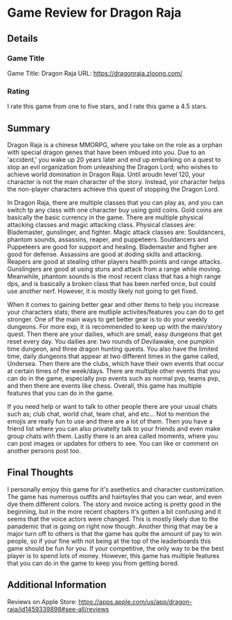 # Game Review for Dragon Raja

## Details

### Game Title

Game Title: Dragon Raja
URL: https://dragonraja.zloong.com/

### Rating

I rate this game from one to five stars, and I rate this game a 4.5 stars.

## Summary

Dragon Raja is a chinese MMORPG, where you take on the role as a orphan with special dragon genes that have been imbued into you. Due to an 'accident,' you wake up 20 years later and end up embarking on a quest to stop an evil organization from unleashing the Dragon Lord; who wishes to achieve world domination in Dragon Raja. Until aroudn level 120, your character is not the main character of the story. Instead, yor character helps the non-player characters achieve this quest of stopping the Dragon Lord. 

In Dragon Raja, there are multiple classes that you can play as, and you can switch tp any class with one character buy using gold coins. Gold coins are basically the basic currency in the game. There are multiple physical attacking classes and magic attacking class. Physical classes are: Blademaster, gunslinger, and fighter. Magic attack classes are: Souldancers, phantom sounds, assassins, reaper, and puppeteers. Souldancers and Puppeteers are good for support and healing. Blademaster and figher are good for defense. Assassins are good at doding skills and attacking. Reapers are good at stealing other players health points and range attacks. Gunslingers are good at using stuns and attack from a range while moving. Meanwhile, phantom sounds is the most recent class that has a high range dps, and is basically a broken class that has been nerfed once, but could use another nerf. However, it is mostly likely not going to get fixed. 

When it comes to gaining better gear and other items to help you increase your characters stats; there are mutliple activites/features you can do to get stronger. One of the main ways to get better gear is to do your weekly dungeons. For more exp, it is recommended to keep up with the main/story quest. Then there are your dailies, which are small, easy dungeons that get reset every day. You dailies are: two rounds of Devilawake, one pumpkin time dungeon, and three dragon hunting quests. You also have the limited time, daily dungeons that appear at two different times in the game called, Undersea. Then there are the clubs, which have their own events that occur at certain times of the week/days. There are multiple other events that you can do in the game, especially pvp events such as normal pvp, teams pvp, and then there are events like chess. Overall, this game has multiple features that you can do in the game.

If you need help or want to talk to other people there are your usual chats such as; club chat, world chat, team chat, and etc... Not to mention the emojis are really fun to use and there are a lot of them. Then you have a friend list where you can also privatelty talk to your friends and even make group chats with them. Lastly there is an area called moments, where you can post images or updates for others to see. You can like or comment on another persons post too. 

## Final Thoughts

I personally emjoy this game for it's asethetics and character customization. The game has numerous outfits and hairtsyles that you can wear, and even dye them different colors. The story and nvoice acting is pretty good in the beginning, but in the more recent chapters it's gotten a bit confusing and it seems that the voice actors were changed. This is mostly likely due to the panademic that is going on right now though. Another thing that may be a major turn off to others is that the game has quite the amount of pay to win people, so if your fine with not being at the top of the leaderboards this game should be fun for you. If your competitive, the only way to be the best player is to spend lots of money. However, this game has multiple features that you can do in the game to keep you from getting bored. 

## Additional Information

Reviews on Apple Store: https://apps.apple.com/us/app/dragon-raja/id1459339898#see-all/reviews
